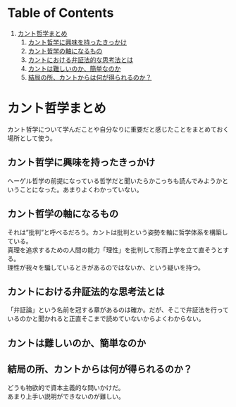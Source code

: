 
# Table of Contents

1.  [カント哲学まとめ](#org7820875)
    1.  [カント哲学に興味を持ったきっかけ](#orgaa70b16)
    2.  [カント哲学の軸になるもの](#org625bf18)
    3.  [カントにおける弁証法的な思考法とは](#org4443b60)
    4.  [カントは難しいのか、簡単なのか](#org1931e50)
    5.  [結局の所、カントからは何が得られるのか？](#org5ee6d2f)



<a id="org7820875"></a>

# カント哲学まとめ

カント哲学について学んだことや自分なりに重要だと感じたことをまとめておく場所として使う。  


<a id="orgaa70b16"></a>

## カント哲学に興味を持ったきっかけ

ヘーゲル哲学の前提になっている哲学だと聞いたらかこっちも読んでみようかということになった。あまりよくわかっていない。  

>   


<a id="org625bf18"></a>

## カント哲学の軸になるもの

それは”批判”と呼べるだろう。カントは批判という姿勢を軸に哲学体系を構築している。  
真理を追求するための人間の能力「理性」を批判して形而上学を立て直そうとする。  
理性が我々を騙しているときがあるのではないか、という疑いを持つ。  


<a id="org4443b60"></a>

## カントにおける弁証法的な思考法とは

「弁証論」という名前を冠する章があるのは確か。だが、そこで弁証法を行っているのかと聞かれると正直そこまで読めていないからよくわからない。  


<a id="org1931e50"></a>

## カントは難しいのか、簡単なのか


<a id="org5ee6d2f"></a>

## 結局の所、カントからは何が得られるのか？

どうも物欲的で資本主義的な問いかけだ。  
あまり上手い説明ができないのが難しい。  

